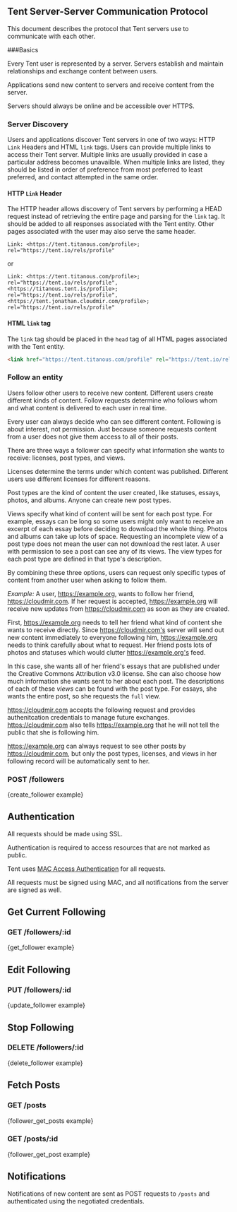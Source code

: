 ## Tent Server-Server Communication Protocol

This document describes the protocol that Tent servers use to communicate with
each other.

###Basics

Every Tent user is represented by a server. Servers establish and maintain relationships and exchange content between users. 

Applications send new content to servers and receive content from the server.

Servers should always be online and be accessible over HTTPS.

### Server Discovery

Users and applications discover Tent servers in one of two ways: HTTP `Link` Headers and HTML `link` tags. Users can provide multiple links to access their Tent server. Multiple links are usually provided in case a particular address becomes unavailble. When multiple links are listed, they should be listed in order of preference from most preferred to least preferred, and contact attempted in the same order.


#### HTTP `Link` Header

The HTTP header allows discovery of Tent servers by performing a HEAD request
instead of retrieving the entire page and parsing for the `link` tag. It should be
added to all responses associated with the Tent entity. Other pages associated with the user may also serve the same header.


```text
Link: <https://tent.titanous.com/profile>; rel="https://tent.io/rels/profile"
```
or
```text
Link: <https://tent.titanous.com/profile>; rel="https://tent.io/rels/profile", <https://titanous.tent.is/profile>; rel="https://tent.io/rels/profile", <https://tent.jonathan.cloudmir.com/profile>; rel="https://tent.io/rels/profile"
```

#### HTML `link` tag

The `link` tag should be placed in the `head` tag of all HTML pages associated
with the Tent entity.

```html
<link href="https://tent.titanous.com/profile" rel="https://tent.io/rels/profile" />
```


### Follow an entity

Users follow other users to receive new content. Different users create different kinds of content. Follow requests determine who follows whom and what content is delivered to each user in real time. 

Every user can always decide who can see different content. Following is about interest, not permission. Just because someone requests content from a user does not give them access to all of their posts.

There are three ways a follower can specify what information she wants to receive: licenses, post types, and views.

Licenses determine the terms under which content was published. Different users use different licenses for different reasons.

Post types are the kind of content the user created, like statuses, essays, photos, and albums. Anyone can create new post types.

Views specify what kind of content will be sent for each post type. For example, essays can be long so some users might only want to receive an excerpt of each essay before deciding to download the whole thing. Photos and albums can take up lots of space. Requesting an incomplete view of a post type does not mean the user can not download the rest later. A user with permission to see a post can see any of its views. The view types for each post type are defined in that type's description.

By combining these three options, users can request only specific types of content from another user when asking to follow them.

*Example:* A user, https://example.org, wants to follow her friend, https://cloudmir.com. If her request is accepted, https://example.org will receive new updates from https://cloudmir.com as soon as they are created. 

First, https://example.org needs to tell her friend what kind of content she wants to receive directly. Since https://cloudmir.com's server will send out new content immediately to everyone following him, https://example.org needs to think carefully about what to request. Her friend posts lots of photos and statuses which would clutter https://example.org's feed. 

In this case, she wants all of her friend's essays that are published under the Creative Commons Attribution v3.0 license. She can also choose how much information she wants sent to her about each post. The descriptions of each of these *views* can be found with the post type. For essays, she wants the entire post, so she requests the `full` view.

https://cloudmir.com accepts the following request and provides authenitcation credentials to manage future exchanges. https://cloudmir.com also tells https://example.org that he will not tell the public that she is following him.

https://example.org can always request to see other posts by https://cloudmir.com, but only the post types, licenses, and views in her following record will be automatically sent to her.

### POST /followers

{create_follower example}


## Authentication


All requests should be made using SSL.

Authentication is required to access resources that are not marked as public.

Tent uses [MAC Access
Authentication](http://tools.ietf.org/html/draft-ietf-oauth-v2-http-mac-01)
for all requests.

All requests must be signed using MAC, and all notifications from the server
are signed as well.


## Get Current Following

### GET /followers/:id

{get_follower example}


## Edit Following

### PUT /followers/:id

{update_follower example}


## Stop Following

### DELETE /followers/:id

{delete_follower example}


## Fetch Posts

### GET /posts

{follower_get_posts example}

### GET /posts/:id

{follower_get_post example}


## Notifications

Notifications of new content are sent as POST requests to `/posts` and
authenticated using the negotiated credentials.
